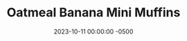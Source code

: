 ---
layout: post
title:  "Oatmeal Banana Mini Muffins"
date:   2023-10-11 00:00:00 -0500
categories:
- Recipes
- Breakfast
permalink: /recipes/banana-bread
image: /assets/Food/Breakfast/Banana Bread/bb-cover.jpg
ing: bananabread-ing
facts: bananabread-facts
section1: Dry
start2: Banana, overripe
section2: Wet
start3: Sugar free chocolate chips
section3: Optional
start4: 
section4: 
start5: 
section5: 
Prep: 12
Rest: 
Cook: 12
Source1: https://www.youtube.com/watch?v=4AaCp1rMbGo
Source2: 
whisk: https://s.samsungfood.com/Cs6h7
tags: 
- gluten free
- oats
- oatmeal
- quick oats
- rolled oats
- chocolate
- dessert
- bake
- vic
- banana muffin
- muffin
- peanut butter
- nut butter
- natural nut butter
- almond butter
- sunflower seed butter
- sunflower butter
- banana bread
- bread
- cake
Description: Unlike traditional banana bread or <a href="/misc/fake-healthy-foods#muffins">muffins</a>, this recipe is healthy enough to be eaten for breakfast, as it's not loaded with added sugars or unhealthy fats. The base recipe is great on its own, but elevated even more if you mix in some chocolate chips and top with some melted peanut butter (not included in the nutrition facts). Bonus points for being gluten free too!  Check out my <a href="pbj-muffin">Peanut Butter and Jelly Muffins</a> and my <a href="double-chocolate-banana-bread">Double Chocolate Banana Bread</a> for similar recipes
Instructions: 
- Preheat your oven to 350F<br><br>

- In a large bowl, mix together the dry ingredients - quick oats, oat flour, cornstarch, baking soda, and salt<br><br>

- In a separate medium bowl, mash the banana. Add the rest of the wet ingredients - yogurt, <a href="/recipes/natural-peanut-butter">nut butter</a>, applesauce, egg, and maple syrup (or honey)<br><br>

- Any kind of nut butter, like peanut or almond, will work.  For a nut free version, use pumpkin seed or sunflower seed butter.  Note that sunflower seed butter may turn the muffins green due to the reaction between the chlorophyll in the sunflower butter and the baking soda.  It's perfectly safe to eat and doesn't alter the taste, just a cosmetic change<br><br>

- Pour the wet ingredients into the dry and mix just until smooth with a silicone spatula. Optionally fold in some chocolate chips<br><br>

- Liberally grease a mini muffin pan with oil.  Evenly spoon the batter into the muffin holes.  This recipe makes 40 mini muffins; I had to bake in 2 batches<br><br>
- <center><img src="/assets/Food/Breakfast/Banana Bread/bb-raw.jpg" alt="" class="instruction-image"></center><br>

- Bake at 350F for about 12 minutes (uncovered), or until a toothpick comes out clean, and the internal temperature is around 200F.  You can also bake these as standard size muffins (makes 12) for about 22 minutes at 350F (uncovered)<br><br>
- <center><img src="/assets/Food/Breakfast/Banana Bread/bb-baked.jpg" alt="" class="instruction-image"></center><br><br>

- Alternatively, you can bake this as a banana bread in a loaf pan for about an hour (covered), until a toothpick is almost clean and the internal temperature is around 190F<br><br>
- <center><img src="/assets/Food/Breakfast/Banana Bread/bb-loaf.jpg" alt="" class="instruction-image"></center><br> 

- Place the pan in the fridge, and let it totally cool before removing from the pan
---